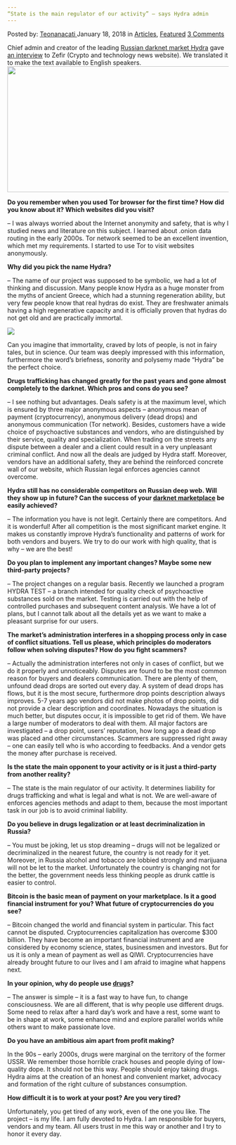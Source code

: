 ```yaml
---
“State is the main regulator of our activity” – says Hydra admin
---
```

<article class="post-listing post-24470 post type-post status-publish format-standard has-post-thumbnail hentry category-articles category-deepdot-news tag-activity tag-admin tag-hydra tag-main tag-regulator tag-state">
<div class="post-inner">
<p class="post-meta">
<span>Posted by: <a href="https://www.deepdotweb.com/author/teonanacati/" title="">Teonanacati </a></span>
<span>January 18, 2018</span>
<span>in <a href="https://www.deepdotweb.com/category/articles/" rel="category tag">Articles</a>, <a href="https://www.deepdotweb.com/category/deepdot-news/" rel="category tag">Featured</a></span>
<span><a href="https://www.deepdotweb.com/2018/01/18/state-main-regulator-activity-says-hydra-admin/#comments">3 Comments</a></span>
</p>
<div class="clear"></div>
<div class="entry">
<p>Chief admin and creator of the leading <a href="https://www.deepdotweb.com/marketplace-directory/listing/hydra-russian/">Russian darknet market Hydra</a> gave <a href="http://zefir.site/intervyu-s-hydra-onion/">an interview</a> to Zefir (Crypto and technology news website). We translated it to make the text available to English speakers.<img class="wp-image-24473 aligncenter" src="https://www.deepdotweb.com/wp-content/uploads/2018/01/word-image-30.jpeg" width="715" height="286" /></p>
<p><strong>Do you remember when you used Tor browser for the first time? How did you know about it? Which websites did you visit?</strong></p>
<p>&#8211; I was always worried about the Internet anonymity and safety, that is why I studied news and literature on this subject. I learned about .onion data routing in the early 2000s. Tor network seemed to be an excellent invention, which met my requirements. I started to use Tor to visit websites anonymously.</p>
<p><strong>Why did you pick the name Hydra?</strong></p>
<p>&#8211; The name of our project was supposed to be symbolic, we had a lot of thinking and discussion. Many people know Hydra as a huge monster from the myths of ancient Greece, which had a stunning regeneration ability, but very few people know that real hydras do exist. They are freshwater animals having a high regenerative capacity and it is officially proven that hydras do not get old and are practically immortal.</p>
<p><img class="wp-image-24474 aligncenter" src="https://www.deepdotweb.com/wp-content/uploads/2018/01/word-image-31.jpeg" srcset="https://www.deepdotweb.com/wp-content/uploads/2018/01/word-image-31.jpeg 600w, https://www.deepdotweb.com/wp-content/uploads/2018/01/word-image-31-300x196.jpeg 300w" sizes="(max-width: 600px) 100vw, 600px" /></p>
<p>Can you imagine that immortality, craved by lots of people, is not in fairy tales, but in science. Our team was deeply impressed with this information, furthermore the word&#8217;s briefness, sonority and polysemy made &#8220;Hydra&#8221; be the perfect choice.</p>
<p><strong>Drugs trafficking has changed greatly for the past years and gone almost completely to the darknet. Which pros and cons do you see?</strong></p>
<p><a id="post-24470-_gjdgxs"></a> &#8211; I see nothing but advantages. Deals safety is at the maximum level, which is ensured by three major anonymous aspects &#8211; anonymous mean of payment (cryptocurrency), anonymous delivery (dead drops) and anonymous communication (Tor network). Besides, customers have a wide choice of psychoactive substances and vendors, who are distinguished by their service, quality and specialization. When trading on the streets any dispute between a dealer and a client could result in a very unpleasant criminal conflict. And now all the deals are judged by Hydra staff. Moreover, vendors have an additional safety, they are behind the reinforced concrete wall of our website, which Russian legal enforces agencies cannot overcome.</p>
<p><strong>Hydra still has no considerable competitors on Russian deep web. Will they show up in future? Can the success of your <a href="https://www.deepdotweb.com/2013/10/28/updated-llist-of-hidden-marketplaces-tor-i2p/">darknet marketplace</a> be easily achieved?</strong></p>
<p>&#8211; The information you have is not legit. Certainly there are competitors. And it is wonderful! After all competition is the most significant market engine. It makes us constantly improve Hydra&#8217;s functionality and patterns of work for both vendors and buyers. We try to do our work with high quality, that is why &#8211; we are the best!</p>
<p><strong>Do you plan to implement any important changes? Maybe some new third-party projects?</strong></p>
<p>&#8211; The project changes on a regular basis. Recently we launched a program HYDRA TEST &#8211; a branch intended for quality check of psychoactive substances sold on the market. Testing is carried out with the help of controlled purchases and subsequent content analysis. We have a lot of plans, but I cannot talk about all the details yet as we want to make a pleasant surprise for our users.</p>
<p><strong>The market&#8217;s administration interferes in a shopping process only in case of conflict situations. Tell us please, which principles do moderators follow when solving disputes? How do you fight scammers?</strong></p>
<p>&#8211; Actually the administration interferes not only in cases of conflict, but we do it properly and unnoticeably. Disputes are found to be the most common reason for buyers and dealers communication. There are plenty of them, unfound dead drops are sorted out every day. A system of dead drops has flows, but it is the most secure, furthermore drop points description always improves. 5-7 years ago vendors did not make photos of drop points, did not provide a clear description and coordinates. Nowadays the situation is much better, but disputes occur, it is impossible to get rid of them. We have a large number of moderators to deal with them. All major factors are investigated &#8211; a drop point, users&#8217; reputation, how long ago a dead drop was placed and other circumstances. Scammers are suppressed right away &#8211; one can easily tell who is who according to feedbacks. And a vendor gets the money after purchase is received.</p>
<p><strong>Is the state the main opponent to your activity or is it just a third-party from another reality?</strong></p>
<p>&#8211; The state is the main regulator of our activity. It determines liability for drugs trafficking and what is legal and what is not. We are well-aware of enforces agencies methods and adapt to them, because the most important task in our job is to avoid criminal liability.</p>
<p><strong>Do you believe in drugs legalization or at least decriminalization in Russia?</strong></p>
<p>&#8211; You must be joking, let us stop dreaming &#8211; drugs will not be legalized or decriminalized in the nearest future, the country is not ready for it yet. Moreover, in Russia alcohol and tobacco are lobbied strongly and marijuana will not be let to the market. Unfortunately the country is changing not for the better, the government needs less thinking people as drunk cattle is easier to control.</p>
<p><strong>Bitcoin is the basic mean of payment on your marketplace. Is it a good financial instrument for you? What future of cryptocurrencies do you see?</strong></p>
<p>&#8211; Bitcoin changed the world and financial system in particular. This fact cannot be disputed. Cryptocurrencies capitalization has overcome $300 billion. They have become an important financial instrument and are considered by economy science, states, businessmen and investors. But for us it is only a mean of payment as well as QIWI. Cryptocurrencies have already brought future to our lives and I am afraid to imagine what happens next.</p>
<p><strong>In your opinion, why do people use <a href="https://www.deepdotweb.com/tag/drugs/">drugs</a>?</strong></p>
<p>&#8211; The answer is simple &#8211; it is a fast way to have fun, to change consciousness. We are all different, that is why people use different drugs. Some need to relax after a hard day&#8217;s work and have a rest, some want to be in shape at work, some enhance mind and explore parallel worlds while others want to make passionate love.</p>
<p><strong>Do you have an ambitious aim apart from profit making?</strong></p>
<p>In the 90s &#8211; early 2000s, drugs were marginal on the territory of the former USSR. We remember those horrible crack houses and people dying of low-quality dope. It should not be this way. People should enjoy taking drugs. Hydra aims at the creation of an honest and convenient market, advocacy and formation of the right culture of substances consumption.</p>
<p><strong>How difficult it is to work at your post? Are you very tired?</strong></p>
<p>Unfortunately, you get tired of any work, even of the one you like. The project &#8211; is my life. I am fully devoted to Hydra. I am responsible for buyers, vendors and my team. All users trust in me this way or another and I try to honor it every day.</p>
</div>
<span style="display:none"><a href="https://www.deepdotweb.com/tag/activity/" rel="tag">activity</a> <a href="https://www.deepdotweb.com/tag/admin/" rel="tag">admin</a> <a href="https://www.deepdotweb.com/tag/hydra/" rel="tag">hydra</a> <a href="https://www.deepdotweb.com/tag/main/" rel="tag">main</a> <a href="https://www.deepdotweb.com/tag/regulator/" rel="tag">regulator</a> <a href="https://www.deepdotweb.com/tag/state/" rel="tag">state</a></span> <span style="display:none" class="updated">2018-01-18</span>
<div style="display:none" class="vcard author" itemprop="author" itemscope itemtype="http://schema.org/Person"><strong class="fn" itemprop="name"><a href="https://www.deepdotweb.com/author/teonanacati/" title="Posts by Teonanacati" rel="author">Teonanacati</a></strong></div>
</div>
</article>

